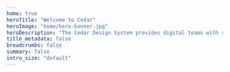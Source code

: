 ```yaml
---
home: true
heroTitle: "Welcome to Cedar"
heroImage: "home/hero-banner.jpg"
heroDescription: "The Cedar Design System provides digital teams with reusable UI components based on REI’s visual language."
title_metadata: false
breadcrumbs: false
summary: false
intro_size: "default"
---
```

